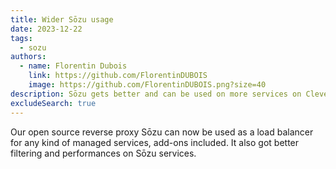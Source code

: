 ```yaml
---
title: Wider Sōzu usage 
date: 2023-12-22
tags:
  - sozu
authors:
  - name: Florentin Dubois
    link: https://github.com/FlorentinDUBOIS
    image: https://github.com/FlorentinDUBOIS.png?size=40
description: Sōzu gets better and can be used on more services on Clever Cloud
excludeSearch: true
---
```


Our open source reverse proxy Sōzu can now be used as a load balancer for any kind of managed services, add-ons included. It also got better filtering and performances on Sōzu services.
